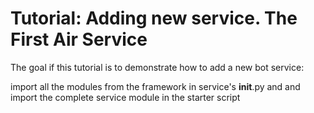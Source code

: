 # Tutorial: Adding new service. The First Air Service

The goal if this tutorial is to demonstrate how to add a new bot service:

import all the modules from the framework in service's __init__.py and
and import the complete service module in the starter script
